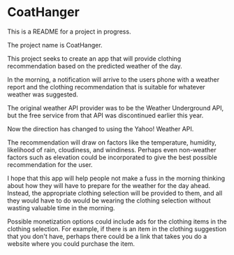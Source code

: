 # CoatHanger

This is a README for a project in progress.

The project name is CoatHanger.

This project seeks to create an app that will provide clothing recommendation
based on the predicted weather of the day.

In the morning, a notification will arrive to the users phone with a weather report
and the clothing recommendation that is suitable for whatever weather was suggested.

The original weather API provider was to be the Weather Underground API, but the
free service from that API was discontinued earlier this year.

Now the direction has changed to using the Yahoo! Weather API. 

The recommendation will draw on factors like the temperature, humidity, likelihood of rain,
cloudiness, and windiness. Perhaps even non-weather factors such as elevation could be
incorporated to give the best possible recommendation for the user.

I hope that this app will help people not make a fuss in the morning thinking about how
they will have to prepare for the weather for the day ahead. Instead, the appropriate 
clothing selection will be provided to them, and all they would have to do would be wearing
the clothing selection without wasting valuable time in the morning.

Possible monetization options could include ads for the clothing items in the clothing selection.
For example, if there is an item in the clothing suggestion that you don't have, perhaps there could 
be a link that takes you do a website where you could purchase the item.
